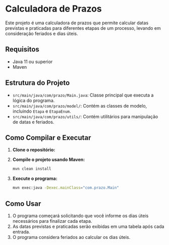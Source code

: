 # Calculadora de Prazos

Este projeto é uma calculadora de prazos que permite calcular datas previstas e praticadas para diferentes etapas de um processo, levando em consideração feriados e dias úteis.

## Requisitos

- Java 11 ou superior
- Maven

## Estrutura do Projeto

- `src/main/java/com/prazo/Main.java`: Classe principal que executa a lógica do programa.
- `src/main/java/com/prazo/model/`: Contém as classes de modelo, incluindo `Etapa` e `EtapaEnum`.
- `src/main/java/com/prazo/utils/`: Contém utilitários para manipulação de datas e feriados.

## Como Compilar e Executar

1. **Clone o repositório:**

2. **Compile o projeto usando Maven:**

   ```bash
   mvn clean install
   ```

3. **Execute o programa:**
   ```bash
   mvn exec:java -Dexec.mainClass="com.prazo.Main"
   ```

## Como Usar

1. O programa começará solicitando que você informe os dias úteis necessários para finalizar cada etapa.
2. As datas previstas e praticadas serão exibidas em uma tabela após cada entrada.
3. O programa considera feriados ao calcular os dias úteis.
